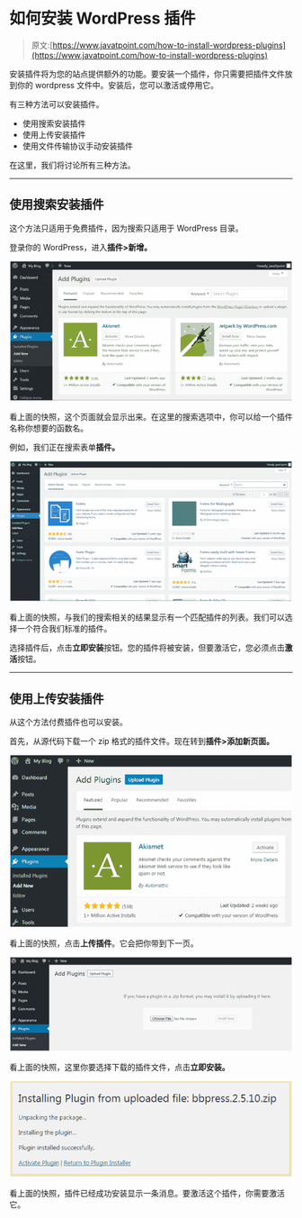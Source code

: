 # 如何安装 WordPress 插件

> 原文:[https://www.javatpoint.com/how-to-install-wordpress-plugins](https://www.javatpoint.com/how-to-install-wordpress-plugins)

安装插件将为您的站点提供额外的功能。要安装一个插件，你只需要把插件文件放到你的 wordpress 文件中。安装后，您可以激活或停用它。

有三种方法可以安装插件。

*   使用搜索安装插件
*   使用上传安装插件
*   使用文件传输协议手动安装插件

在这里，我们将讨论所有三种方法。

* * *

## 使用搜索安装插件

这个方法只适用于免费插件，因为搜索只适用于 WordPress 目录。

登录你的 WordPress，进入**插件>新增。**

![Wordpress How-to-install-plugin1](img/168da4ea438c3e935ea5933de30267f5.png)

看上面的快照，这个页面就会显示出来。在这里的搜索选项中，你可以给一个插件名称你想要的函数名。

例如，我们正在搜索表单**插件。**

![Wordpress How-to-install-plugin2](img/b99e7c1d9b1a2558d86537dd500438d8.png)

看上面的快照，与我们的搜索相关的结果显示有一个匹配插件的列表。我们可以选择一个符合我们标准的插件。

选择插件后，点击**立即安装**按钮。您的插件将被安装，但要激活它，您必须点击**激活**按钮。

* * *

## 使用上传安装插件

从这个方法付费插件也可以安装。

首先，从源代码下载一个 zip 格式的插件文件。现在转到**插件>添加新页面。**

![Wordpress How-to-install-plugin3](img/a9fdaede358d13273059721e72e56ad4.png)

看上面的快照，点击**上传插件**。它会把你带到下一页。

![Wordpress How-to-install-plugin4](img/967689f046a00d1e3ea84e2953e82a00.png)

看上面的快照，这里你要选择下载的插件文件，点击**立即安装。**

![Wordpress How-to-install-plugin5](img/b1c10d397d1ddef1e59214c91cf25a57.png)

看上面的快照，插件已经成功安装显示一条消息。要激活这个插件，你需要激活它。